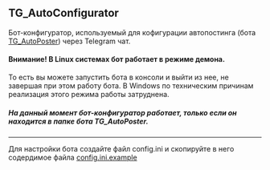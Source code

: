 ## TG_AutoConfigurator
Бот-конфигуратор, используемый для кофигурации автопостинга (бота [TG_AutoPoster](https://github.com/qwertyadrian/TG_AutoPoster)) через Telegram чат.

#### Внимание! В Linux системах бот работает в режиме демона.
То есть вы можете запустить бота в консоли и выйти из нее, не завершая при этом работу бота.
В Windows по техническим причинам реализация этого режима работы затруднена.
##### На данный момент бот-конфигуратор работает, только если он находится в папке бота TG_AutoPoster.
***

Для настройки бота создайте файл config.ini и скопируйте в него содердимое файла [config.ini.example](/config.ini.example)
